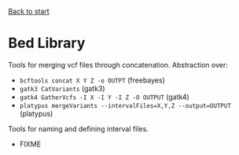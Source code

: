 [Back to start](./README.md)

Bed Library
==============

Tools for merging vcf files through concatenation. Abstraction over:

* `bcftools concat X Y Z -o OUTPT` (freebayes)
* `gatk3 CatVariants` (gatk3)
* `gatk4 GatherVcfs -I X -I Y -I Z -O OUTPUT` (gatk4)
* `platypus mergeVariants --intervalFiles=X,Y,Z --output=OUTPUT` (platypus)

Tools for naming and defining interval files.

* FIXME

